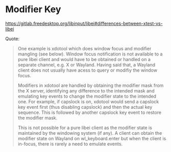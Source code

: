 # Modifier Key
https://gitlab.freedesktop.org/libinput/libei#differences-between-xtest-vs-libei

Quote:
>One example is xdotool which does window focus and modifier mangling (see below). Window focus notification is not available to a pure libei client and would have to be obtained or handled on a separate channel, e.g. X or Wayland. Having said that, a Wayland client does not usually have acess to query or modifiy the window focus.
>
>Modifiers in xdotool are handled by obtaining the modifier mask from the X server, identifying any difference to the intended mask and emulating key events to change the modifier state to the intended one. For example, if capslock is on, xdotool would send a capslock key event first (thus disabling capslock) and then the actual key sequence. This is followed by another capslock key event to restore the modifier mask.
>
>This is not possible for a pure libei client as the modifier state is maintained by the windowing system (if any). A client can obtain the modifier state on Wayland on wl_keyboard.enter but when the client is in-focus, there is rarely a need to emulate events.
